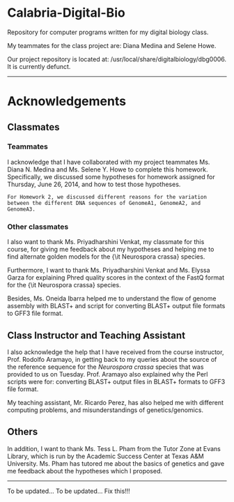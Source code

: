 Calabria-Digital-Bio
====================

Repository for computer programs written for my digital biology class.


My teammates for the class project are: Diana Medina and Selene Howe.



Our project repository is located at: /usr/local/share/digitalbiology/dbg0006. It is currently defunct.


---

# Acknowledgements

## Classmates

### Teammates
I acknowledge that I have collaborated with my project teammates Ms. Diana N. Medina and Ms. Selene Y. Howe to complete this homework. Specifically, we discussed some hypotheses for homework assigned for Thursday, June 26, 2014, and how to test those hypotheses.

	For Homework 2, we discussed different reasons for the variation between the different DNA sequences of GenomeA1, GenomeA2, and GenomeA3.

### Other classmates
I also want to thank Ms. Priyadharshini Venkat, my classmate for this course, for giving me feedback about my hypotheses and helping me to find alternate golden models for the {\it Neurospora crassa} species.

Furthermore, I want to thank Ms. Priyadharshini Venkat and Ms. Elyssa Garza for explaining Phred quality scores in the context of the FastQ format for the {\it Neurospora crassa} species.

Besides, Ms. Oneida Ibarra helped me to understand the flow of genome assembly with BLAST+ and script for converting BLAST+ output file formats to GFF3 file format.

## Class Instructor and Teaching Assistant
I also acknowledge the help that I have received from the course instructor, Prof. Rodolfo Aramayo, in getting back to my queries about the source of the reference sequence for the *Neurospora crassa* species that was provided to us on Tuesday. Prof. Aramayo also explained why the Perl scripts were for: converting BLAST+ output files in BLAST+ formats to GFF3 file format.

My teaching assistant, Mr. Ricardo Perez, has also helped me with different computing problems, and misunderstandings of genetics/genomics.

## Others
In addition, I want to thank Ms. Tess L. Pham from the Tutor Zone at Evans Library, which is run by the Academic Success Center at Texas A\&M University. Ms. Pham has tutored me about the basics of genetics and gave me feedback about the hypotheses which I proposed.

---

To be updated... To be updated... Fix this!!!

